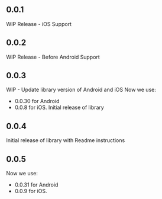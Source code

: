 ## 0.0.1
WIP Release - iOS Support

## 0.0.2
WIP Release - Before Android Support

## 0.0.3
WIP - Update library version of Android and iOS
Now we use:
 - 0.0.30 for Android
 - 0.0.8 for iOS.
Initial release of library

## 0.0.4
Initial release of library with Readme instructions

## 0.0.5
Now we use:
 - 0.0.31 for Android
 - 0.0.9 for iOS.
